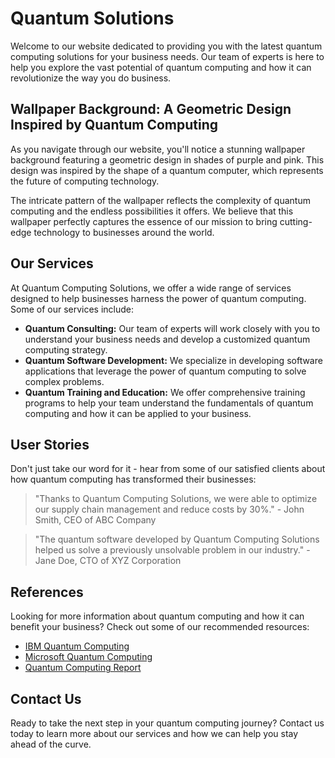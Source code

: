 <!--font:Cinzel-->

# Quantum Solutions

Welcome to our website dedicated to providing you with the latest quantum computing solutions for your business needs. Our team of experts is here to help you explore the vast potential of quantum computing and how it can revolutionize the way you do business.

## Wallpaper Background: A Geometric Design Inspired by Quantum Computing

As you navigate through our website, you'll notice a stunning wallpaper background featuring a geometric design in shades of purple and pink. This design was inspired by the shape of a quantum computer, which represents the future of computing technology.

The intricate pattern of the wallpaper reflects the complexity of quantum computing and the endless possibilities it offers. We believe that this wallpaper perfectly captures the essence of our mission to bring cutting-edge technology to businesses around the world.

## Our Services

At Quantum Computing Solutions, we offer a wide range of services designed to help businesses harness the power of quantum computing. Some of our services include:

- **Quantum Consulting:** Our team of experts will work closely with you to understand your business needs and develop a customized quantum computing strategy.
- **Quantum Software Development:** We specialize in developing software applications that leverage the power of quantum computing to solve complex problems.
- **Quantum Training and Education:** We offer comprehensive training programs to help your team understand the fundamentals of quantum computing and how it can be applied to your business.

## User Stories

Don't just take our word for it - hear from some of our satisfied clients about how quantum computing has transformed their businesses:

> "Thanks to Quantum Computing Solutions, we were able to optimize our supply chain management and reduce costs by 30%." - John Smith, CEO of ABC Company

> "The quantum software developed by Quantum Computing Solutions helped us solve a previously unsolvable problem in our industry." - Jane Doe, CTO of XYZ Corporation

## References

Looking for more information about quantum computing and how it can benefit your business? Check out some of our recommended resources:

- [IBM Quantum Computing](#)
- [Microsoft Quantum Computing](#)
- [Quantum Computing Report](#)

## Contact Us

Ready to take the next step in your quantum computing journey? Contact us today to learn more about our services and how we can help you stay ahead of the curve.

<!--

Write me content for website with wallpaper which alt text is:

"A geometric design in shades of purple and pink, inspired by the shape of a quantum computer"

The name/title of the page should not be 1:1 copy of the alt text but rather a real content of the website which is using this wallpaper.

- Use markdown format 
- Start with heading
- Heading should be short and concise
- The content should look like a real website 
- The website should not be about the wallpaper, wallpaper is just a related background
- Heading should be contain work "wallpaper" or "background"
- Include real sections like references, contact, user stories, etc. use things relevant to the page purpose.
- Feel free to use structure like headings, bullets, numbering, blockquotes, paragraphs, horizontal lines, etc.
- You can use formatting like bold or _italic_
- You can include UTF-8 emojis
- Links should be only #hash anchors (and you can refer to the document itself)
- Do not include images


---


# Quantum Computing Solutions: Enhancing Your Business with Cutting-Edge Technology

Welcome to our website dedicated to providing you with the latest quantum computing solutions for your business needs. Our team of experts is here to help you explore the vast potential of quantum computing and how it can revolutionize the way you do business.

## Wallpaper Background: A Geometric Design Inspired by Quantum Computing

As you navigate through our website, you'll notice a stunning wallpaper background featuring a geometric design in shades of purple and pink. This design was inspired by the shape of a quantum computer, which represents the future of computing technology.

The intricate pattern of the wallpaper reflects the complexity of quantum computing and the endless possibilities it offers. We believe that this wallpaper perfectly captures the essence of our mission to bring cutting-edge technology to businesses around the world.

## Our Services

At Quantum Computing Solutions, we offer a wide range of services designed to help businesses harness the power of quantum computing. Some of our services include:

- **Quantum Consulting:** Our team of experts will work closely with you to understand your business needs and develop a customized quantum computing strategy.
- **Quantum Software Development:** We specialize in developing software applications that leverage the power of quantum computing to solve complex problems.
- **Quantum Training and Education:** We offer comprehensive training programs to help your team understand the fundamentals of quantum computing and how it can be applied to your business.

## User Stories

Don't just take our word for it - hear from some of our satisfied clients about how quantum computing has transformed their businesses:

> "Thanks to Quantum Computing Solutions, we were able to optimize our supply chain management and reduce costs by 30%." - John Smith, CEO of ABC Company

> "The quantum software developed by Quantum Computing Solutions helped us solve a previously unsolvable problem in our industry." - Jane Doe, CTO of XYZ Corporation

## References

Looking for more information about quantum computing and how it can benefit your business? Check out some of our recommended resources:

- [IBM Quantum Computing](#)
- [Microsoft Quantum Computing](#)
- [Quantum Computing Report](#)

## Contact Us

Ready to take the next step in your quantum computing journey? Contact us today to learn more about our services and how we can help you stay ahead of the curve.

-->
